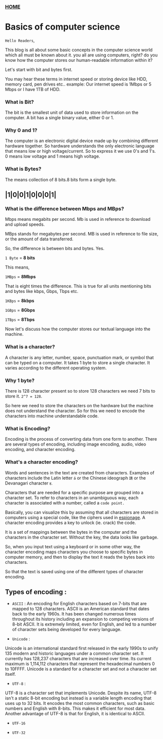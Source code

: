 ### [HOME](https://krishna-waidande-dev.github.io/)

# Basics of computer science 

`Hello Readers`,

This blog is all about some basic concepts in the computer science world which all must be known about it.
you all are using computers, right? do you know how the computer stores our human-readable information within it?

Let's start with bit and bytes first.

You may hear these terms in internet speed or storing device like HDD, memory card, pen drives etc..
example: Our internet speed is 1Mbps or 5 Mbps or I have 1TB of HDD.

### What is Bit? 
The bit is the smallest unit of data used to store information on the computer. A bit has a single binary value, either 0 or 1.


### Why 0 and 1?


The computer is an electronic digital device made up by combining different hardware together. So hardware understands the only electronic language that means low or high voltage/current. So to express it we use 0's and 1's.
0 means low voltage and 1 means high voltage.


### What is Bytes? 

The means collection of 8 bits.8 bits form a single byte.

|1|0|0|1|0|0|0|1|
-----------------


### What is the difference between Mbps and MBps?

Mbps means megabits per second. Mb is used in reference to download and upload speeds.

MBps stands for megabytes per second. MB is used in reference to file size, or the amount of data transferred.

So, the difference is between bits and bytes. Yes. 

`1 Byte` = **8 bits** 

This means, 

`1MBps` = **8Mbps** 

That is eight times the difference. This is true for all units mentioning bits and bytes like kbps, Gbps, Tbps etc.

`1KBps` = **8kbps**

`1GBps` = **8Gbps**

`1TBps` = **8Tbps** 


Now let's discuss how the computer stores our textual language into the machine.

### What is a character?

A character is any letter, number, space, punctuation mark, or symbol that can be typed on a computer.
It takes 1 byte to store a single character. It varies according to the different operating system.


### Why 1 byte?
There is 128 character present so to store 128 characters we need 7 bits to store it. `2^7 = 128`.

So here we need to store the characters on the hardware but the machine does not understand the character. So for this
we need to encode the characters into machine understandable code.


### What is Encoding?

Encoding is the process of converting data from one form to another. 
There are several types of encoding, including image encoding, audio, video encoding, and character encoding.


### What's a character encoding?

Words and sentences in the text are created from characters. 
Examples of characters include the Latin letter `á` or the Chinese ideograph `請` or the Devanagari character `ह`.


Characters that are needed for a specific purpose are grouped into a character set.
To refer to characters in an unambiguous way, each character is associated with a number, called a `code point.`


Basically, you can visualize this by assuming that all characters are stored in computers using a special code, 
like the ciphers used in [espionage](https://en.wikipedia.org/wiki/Espionage). A character encoding provides a key to unlock (ie. crack) the code.


It is a set of mappings between the bytes in the computer and the characters in the character set. 
Without the key, the data looks like garbage.


So, when you input text using a keyboard or in some other way, 
the character encoding maps characters you choose to specific bytes in computer memory, 
and then to display the text it reads the bytes back into characters.


So that the text is saved using one of the different types of character encoding.

## Types of encoding : 

+ `ASCII` :
An encoding for English characters based on 7-bits that are mapped to 128 characters. 
ASCII is an American standard that dates back to the early 1960s. 
It has been changed numerous times throughout its history including an expansion to competing versions of 8-bit ASCII. 
It is extremely limited, even for English, and led to a number of character sets being developed for every language.


+ `Unicode` :

Unicode is an international standard first released in the early 1990s to unify 135 modern and historic languages under
a common character set. It currently has 128,237 characters that are increased over time. 
Its current maximum is 1,114,112 characters that represent the hexadecimal numbers 0 to 10FFFF. 
Unicode is a standard for a character set and not a character set itself.

+ `UTF-8` :

UTF-8 is a character set that implements Unicode. Despite its name, UTF-8 isn't a static 8-bit encoding but instead is a variable length encoding that uses up to 32 bits. It encodes the most common characters, such as basic numbers and English with 8-bits. This makes it efficient for most data. Another advantage of UTF-8 is that for English, it is identical to ASCII.

+ `UTF-16` 

+ `UTF-32` 
